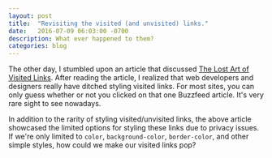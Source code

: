 ```yaml
---
layout: post
title:  "Revisiting the visited (and unvisited) links."
date:   2016-07-09 06:03:00 -0700
description: What ever happened to them?
categories: blog
---
```


The other day, I stumbled upon an article that discussed [The Lost Art of Visited Links][lost-art-visited]. After reading the article, I realized that web developers and designers really have ditched styling visited links. For most sites, you can only guess whether or not you clicked on that one Buzzfeed article. It's very rare sight to see nowadays.

In addition to the rarity of styling visited/unvisited links, the above article showcased the limited options for styling these links due to privacy issues. If we're only limited to <code>color</code>, <code>background-color</code>, <code>border-color</code>, and other simple styles, how could we make our visited links pop?







[lost-art-visited]:           http://jgthms.com/the-lost-art-of-visited-links.html
